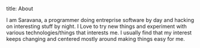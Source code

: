 title:  About

<section>
    <p>
        <div class="well">
I am Saravana, a  programmer doing entreprise software by day and
hacking on interesting stuff by night.
I Love to try new things and experiment with various technologies/things that
interests me.
I usually find that my interest keeps changing and centered mostly
around making things easy for me.
    </div>
</p>
</section>

